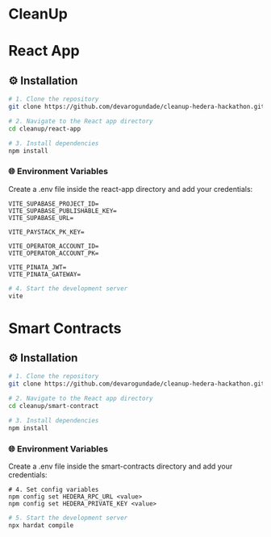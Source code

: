 # CleanUp

# React App

## ⚙️ Installation

```bash
# 1. Clone the repository
git clone https://github.com/devarogundade/cleanup-hedera-hackathon.git

# 2. Navigate to the React app directory
cd cleanup/react-app

# 3. Install dependencies
npm install
```

### 🌐 Environment Variables

Create a .env file inside the react-app directory and add your credentials:

```env
VITE_SUPABASE_PROJECT_ID=
VITE_SUPABASE_PUBLISHABLE_KEY=
VITE_SUPABASE_URL=

VITE_PAYSTACK_PK_KEY=

VITE_OPERATOR_ACCOUNT_ID=
VITE_OPERATOR_ACCOUNT_PK=

VITE_PINATA_JWT=
VITE_PINATA_GATEWAY=
```

```bash
# 4. Start the development server
vite
```

# Smart Contracts

## ⚙️ Installation

```bash
# 1. Clone the repository
git clone https://github.com/devarogundade/cleanup-hedera-hackathon.git

# 2. Navigate to the React app directory
cd cleanup/smart-contract

# 3. Install dependencies
npm install
```

### 🌐 Environment Variables

Create a .env file inside the smart-contracts directory and add your credentials:

```env
# 4. Set config variables
npm config set HEDERA_RPC_URL <value>
npm config set HEDERA_PRIVATE_KEY <value>
```

```bash
# 5. Start the development server
npx hardat compile
```

